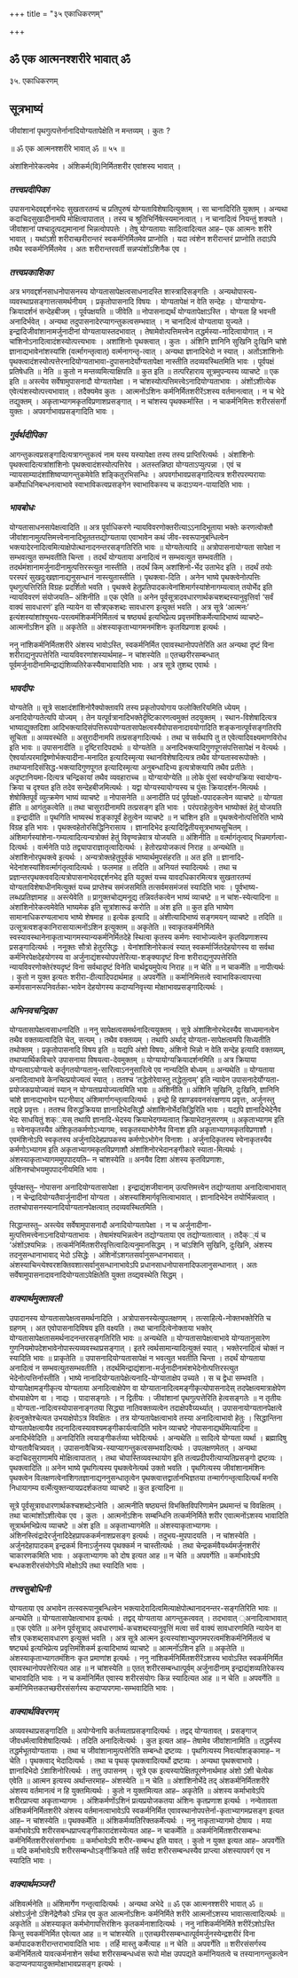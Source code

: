 +++
title = "३५ एकाधिकरणम्"

+++


## ॐ एक आत्मनश्शरीरे भावात् ॐ

३५. एकाधिकरणम्

## **सूत्रभाष्यं**

जीवांशानां पृथगुत्पत्तेर्नानादियोग्यतापेक्षेति न मन्तव्यम् । कुतः ?

॥ ॐ एक आत्मनश्शरीरे भावात् ॐ ॥ ५५ ॥

अंशांशिनोरेकत्वमेव । अंशिकर्म(वि)निर्मितशरीर एवांशस्य भावात् ।

### ***तत्त्वप्रदीपिका***

उपासनाभेदवद्दर्शनभेदः सुखतारतम्यं च प्रतिपुरुषं योग्यताविशेषादित्युक्तम् । सा चानादिरिति युक्तम् । अन्यथा कदाचिदसुखादीनामपि मोक्षित्वापातात् । तस्य च श्रुतिभिर्निषेत्स्यमानत्वात् । न चानादित्वं नियन्तुं शक्यते । जीवांशानां पश्चादुत्पद्यमानानां भिन्नत्वोपपत्तेः । तेषु योग्यतायाः सादित्वादित्यत आह– एक आत्मनः शरीरे भावात् । यथांऽशी शरीराच्छरीरान्तरं स्वकर्मनिर्मितमेव प्राप्नोति । यदा त्वंशेन शरीरान्तरं प्राप्नोति तदाऽपि तथैव स्वकर्मनिर्मितमेव । अतः शरीरान्तरवर्ती सन्नप्यंशोंऽशिनैक एव ।

### ***तत्त्वप्रकाशिका***

अत्र भगवद्दर्शनसाधनोपासनस्य योग्यतासापेक्षत्वसाधनादस्ति शास्त्रादिसङ्गतिः । अन्यथोपास्त्य- व्यवस्थाप्रसङ्गात्तत्समर्थनीयम् । प्रकृतोपासनादि विषयः । योग्यतापेक्षं न वेति सन्देहः । योग्यायोग्य-क्रियादर्शनं सन्देहबीजम् । पूर्वपक्षयति ॥ जीवेति ॥ नोपासनाद्यर्थं योग्यतापेक्षाऽस्ति । योग्यता हि भवन्ती अनादिर्भवेत् । अन्यथा तदुपासनादेरप्यागन्तुकत्वसम्भवात् । न चानादित्वं योग्यताया युज्यते । इन्द्रादिजीवांशानामर्जुनादीनां योग्यतायास्तदभावात् । तेषामेवोत्पत्तिमत्त्वेन तद्धर्मस्या-नादित्वायोगात् । न चांशिनोऽनादित्वादंशस्योत्पत्त्यभावः । अशांशिनोः पृथक्त्वात् । कुतः । अंशिनि ज्ञानिनि सुखिनि दुःखिनि चांशे ज्ञानाद्यभावेनांशस्यांशि (वर्त्मागन्तृत्वात्) वर्त्मनागन्तृ-त्वात् । अन्यथा ज्ञानादिभेदो न स्यात् । अतोंऽशांशिनोः पृथक्त्वादंशस्योत्पत्तेरनादियोग्यताभावा-दुपासनादेर्योग्यतापेक्षा नास्तीति तदव्यवस्थितमिति भावः । पूर्वपक्षं प्रतिषेधति ॥ नेति ॥ कुतो न मन्तव्यमित्याक्षिपति ॥ कुत इति ॥ तत्परिहाराय सूत्रमुपन्यस्य व्याचष्टे ॥ एक इति ॥ अस्त्येव सर्वेषामुपासनादौ योग्यतापेक्षा । न चांशस्योत्पत्तिमत्त्वेऽनादियोग्यताभावः । अंशोंऽशीत्येक एवेत्यंशस्योत्पत्त्यभावात् । तदैक्यमेव कुतः । आत्मनोंऽशिनः कर्मनिर्मितशरीरेंऽशस्य वर्तमानत्वात् । न च भेदे तद्युक्तम् । अकृताभ्यागमकृतविप्रणाशप्रसङ्गात् । न चांशस्य पृथक्कर्मास्ति । न चाकर्मनिमित्तः शरीरसंसर्गो युक्तः । अपवर्गाभावप्रसङ्गादिति भावः ।

### ***गुर्वर्थदीपिका***

आगन्तुकत्वप्रसङ्गादित्यत्रागन्तुकत्वं नाम यस्य यस्यापेक्षा तस्य तस्य प्राप्तिरित्यर्थः । अंशांशिनोः पृथक्त्वादित्यत्रांशांशिनोः पृथक्त्वादंशस्योत्पत्तिरेव । अतस्तन्निष्ठा योग्यताऽप्युत्पन्ना । एवं च न्यायसाम्यादंशांशिष्वप्यागन्तुकमेवेति शङ्कितुरभिसन्धिः । अपवर्गाभावप्रसङ्गादित्यत्र शरीरपरम्परायाः कर्मोपाधिनिबन्धनत्वाभावे स्वाभाविकत्वप्रसङ्गेन स्वाभाविकस्य च कदाऽप्यन-पायादिति भावः ।

### ***भावबोधः***

योग्यतासाधनसापेक्षत्वादिति ॥ अत्र पूर्वाधिकरणे न्यायविवरणोक्तरीत्याऽऽनादिभूताया भक्तेः करणत्वोक्तौ जीवांशानामुत्पत्तिमत्त्वेनानादिभूततत्तद्योग्यताया एवाभावेन कथं जीव-स्वरूपानुबन्धित्वेन भक्त्यादेरनादित्वमित्याक्षेपोत्थानादनन्तरसङ्गतिरिति भावः ॥ योग्यतेत्यादि ॥ अत्रोपासनायोग्यता सापेक्षा न सम्भवत्युत सम्भवतीति चिन्ता । तदर्थं योग्यताया अनादित्वं न सम्भवत्युत सम्भवतीति । तदर्थमंशानामर्जुनादीनामुत्पत्तिरस्त्युत नास्तीति । तदर्थं किम् अशांशिनो-र्भेद उताभेद इति । तदर्थं तयोः परस्परं सुखदुःखज्ञानाद्यनुसन्धानं नास्त्युतास्तीति । पृथक्त्वा-दिति । अनेन भाष्ये पृथक्त्वेनोत्पत्तिः पृथगुत्पत्तिरिति विग्रहः प्रदर्शितो भवति । पृथक्त्वे हेतुप्रतिपादकत्वेनांशिमार्गस्यांशेनागम्यत्वात् तयोर्भेद इति न्यायविवरणं संयोजयति– अंशिनीति ॥ एक एवेति ॥ अनेन पूर्वसूत्रादवधारणार्थकचशब्दस्यानुवृत्तिर्वा ‘सर्वं वाक्यं सावधारणं’ इति न्यायेन वा सौत्रएकशब्दः सावधारण इत्युक्तं भवति । अत्र सूत्रे ‘आत्मनः’ इत्यंशस्यांशांश्युभय-परत्वमंशिकर्मनिर्मितत्वं च षष्ठ्यर्थ इत्यभिप्रेत्य प्रवृत्तमंशिकर्मेत्यादिभाष्यं व्याचष्टे– आत्मनोंऽशिन इति ॥ अकृतेति ॥ अंशस्याकृताभ्यागमनमंशिनः कृतविप्रणाश इत्यर्थः ।

ननु नांशिकर्मनिर्मितशरीरे अंशस्य भावोऽस्ति, स्वकर्मनिर्मित एवावस्थानोपपत्तेरिति अत अन्यथा दृष्टं विना शरीराद्यनुपपत्तेरिति न्यायविवरणांशस्यार्थमाह– न चांशस्येति ॥ एतच्छरीरसम्बन्धात् पूर्वमर्जुनादीनामिन्द्राद्यंशिव्यतिरेकस्यैवाभावादिति भावः । अत्र सूत्रे तुशब्द एवार्थः ।

### ***भावदीपः***

योग्यतेति ॥ सूत्रे साक्षादंशांशिनोरैक्योक्तावपि तस्य प्रकृतोपयोगाय फलोक्तिरियमिति ध्येयम् । अनादियोग्यतेत्यपि योज्यम् । तेन यत्पूर्वत्रानादिभक्तेर्दृष्टिकारणत्वमुक्तं तदयुक्तम् । स्थान-विशेषादित्यत्र भाष्याद्युक्तदिशा आदिभक्त्यादिसंपत्तिरूपयोग्यतासापेक्षत्वस्यैवोपासनादावयोगादिति शङ्कनात्पूर्वसङ्गतिरपि सूचिता ॥ अव्यवस्थेति ॥ असुरादीनामपि तत्प्रसङ्गादित्यर्थः । तथा च सर्वथापि तु त एवेत्यादिवक्ष्यमाणविरोध इति भावः ॥ उपासनादीति ॥ दृष्टिरादिपदार्थः ॥ योग्यतेति ॥ अनादिभक्त्यादिगुणपूगसंपत्तिसापेक्षं न वेत्यर्थः । ऐश्वर्यात्परमाद्विष्णोर्भक्त्यादीना-मनादित इत्यादिस्मृत्या स्थानविशेषादित्यत्र तथैव योग्यतास्वरूपोक्तेः । तथाप्यनादिसंसिद्ध-भक्त्यादिगुणपूगत इत्यादिस्मृत्या अनुबन्धादिभ्य इत्यत्रोक्त्यापि तथैव प्रतीतेः । अदृष्टानियमा-दित्यत्र चन्द्रिकायां तथैव व्यवहाराच्च ॥ योग्यायोग्येति ॥ लोके पुंसां स्वयोग्यक्रिया स्वायोग्य-क्रिया च दृश्यत इति तदेव सन्देहबीजमित्यर्थः । यद्वा योग्यस्यायोग्यस्य च पुंसः क्रियादर्शन-मित्यर्थः । शेषोक्तिपूर्वं व्युत्क्रमेण भाष्यं व्याचष्टे ॥ नोपासनेति ॥ अनादीति पदं पूर्वपक्षो-पपादकत्वेन व्याचष्टे ॥ योग्यता हीति ॥ आगंतुकत्वेति ॥ तथा चासुरादीनामपि तत्प्रसङ्ग इति भावः । परंपराहेतुत्वेन भाष्योक्तं हेतुं योजयति ॥ इन्द्रादीति ॥ पृथगिति भाष्यस्थं शङ्कापूर्वं हेतुत्वेन व्याचष्टे ॥ न चांशिन इति ॥ पृथक्त्वेनोत्पत्तिरिति भाष्ये विग्रह इति भावः । पृथक्त्वहेतोरसिद्धिनिरासाय । ज्ञानादिभेद इत्यादिद्वितीयसूत्रभाष्यसूचितम् । अंशिमार्गस्यांशेना-गम्यत्वादित्यन्यत्रोक्तं हेतुं विवृण्वन्नेवात्र योजयति ॥ अंशिनीति ॥ वर्त्मागंतृत्वाद् भिन्नमार्गत्वा-दित्यर्थः । वर्त्मनेति पाठे तद्व्यापाराज्ञातृत्वादित्यर्थः । हेतोरप्रयोजकत्वं निराह ॥ अन्यथेति ॥ अंशांशिनोरपृथक्त्वे इत्यर्थः । अन्यत्रोक्तहेतुपूर्वकं भाष्यार्थमुपसंहरति ॥ अत इति ॥ ज्ञानादि-भेदेनांशस्यांशिवर्त्मागंतृत्वादित्यर्थः । फलमाह ॥ तदिति ॥ अनियतं स्यादित्यर्थः । तथा च प्रज्ञान्तरपृथक्त्ववदित्यत्रोपासनाभेदवद्दर्शनभेद इति यदुक्तं यच्च यावदधिकारमित्यत्र सुखतारतम्यं योग्यताविशेषाधीनमित्युक्तं यच्च प्राप्तेश्च समंजसमिति तत्सर्वमसमंजसं स्यादिति भावः । पूर्वभाष्य-लब्धप्रतिज्ञामाह ॥ अस्त्येवेति ॥ प्रागुक्तचोद्यमनूद्य तन्निवर्तकत्वेन भाष्यं व्याचष्टे ॥ न चांश-स्येत्यादिना ॥ अंशांशिनोरेकत्वमेवेति भाष्यमेक इति सूत्रांशारूढं करोति ॥ अंश इति ॥ कुत इति भाष्येण सामानाधिकरण्यलाभाय भाष्ये शेषमाह ॥ इत्येक इत्यादि ॥ अंशीत्यादिभाष्यं सङ्गमयन् व्याचष्टे ॥ तदिति ॥ उत्सूत्रत्वशङ्कानिरासायात्मनोंऽशिन इत्युक्तम् ॥ अकृतेति ॥ स्वाकृतकर्मनिर्मिते स्वस्यावस्थानेनाकृताभ्यागमस्यान्यकर्मनिर्मितदेहे स्थित्वा कृतस्य कर्मणः स्वाभोज्यत्वेन कृतविप्रणाशस्य प्रसङ्गादित्यर्थः । ननूक्तः सौत्रो हेतुरसिद्धः । येनांशांशिनोरेकत्वं स्यात् स्वकर्मार्जितदेहयोगस्य वा सर्वथा कर्मनिरपेक्षदेहयोगस्य वा अर्जुनाद्यंशस्योपपत्तेरित्या-शङ्क्यादृष्टं विना शरीराद्यनुपपत्तेरिति न्यायविवरणोक्तेरंश्यदृष्टं विना सर्वथादृष्टं विनेति चार्थद्वयमुपेत्य निराह ॥ न चेति ॥ न चाकर्मेति ॥ नापीत्यर्थः । कुतो न युक्त इत्यतः शरीरा-दीत्यादिपदार्थमाह ॥ अपवर्गेति ॥ कर्मानिमित्तत्वे स्वाभाविकत्वापत्त्या कर्मावसानरूपनिवर्तका-भावेन देहयोगस्य कदाप्यनिवृत्त्या मोक्षाभावप्रसङ्गादित्यर्थः ।

### ***अभिनवचन्द्रिका***

योग्यतासापेक्षत्वसाधनादिति ॥ ननु सापेक्षत्वसमर्थनादित्ययुक्तम् । सूत्रे अंशांशिनोरभेदस्यैव साध्यमानत्वेन तथैव वक्तव्यत्वादिति चेत्, सत्यम् । तथैव वक्तव्यम् । तथापि अर्थाद् योग्यता-सापेक्षत्वमपि सिध्यतीति तथोक्तम् । प्रकृतोपासनादि विषय इति ॥ यद्यपि अंशो विषयः, अंशिनो भिन्नो न वेति सन्देह इत्यादि वक्तव्यम्, तथाप्यार्थिकविचारे उपासनाया विषयत्वा-देवमुक्तम् ॥ योग्यायोग्यक्रियादर्शनमिति ॥ अत्र क्रियाया योग्यत्वाऽयोग्यत्वे कर्तृगतयोग्यतानु-सारित्वाऽननुसारित्वे एव नान्यदिति बोध्यम् ॥ अन्यथेति ॥ योग्यताया अनादित्वाभावे केनचित्प्रयोज्यत्वं स्यात् । ततश्च ‘तद्धेतोरेवास्तु तद्धेतुत्वम्’ इति न्यायेन उपासनादेर्योग्यता-प्रयोजकप्रयोज्यत्वं स्यान् न योग्यताप्रयोज्यत्वमिति भावः ॥ अंशिनीति ॥ अंशिनि सुखिनि, दुःखिनि, ज्ञानिनि चांशे ज्ञानाद्यभावेन घटनीयाद् अंशिमार्गागन्तृत्वादित्यर्थः । इन्द्रो हि खाण्डववनसंरक्षणाय प्रवृत्तः, अर्जुनस्तु तद्दाहे प्रवृत्तः । ततश्च विरुद्धक्रियया ज्ञानादिभेदसिद्धौ अंशांशिनोर्भेदसिद्धिरिति भावः । यद्यपि ज्ञानादिभेदेनैव भेदः साधयितुं शक््यस् तथापि ज्ञानादि-भेदस्य क्रियाभेदगम्यत्वात् क्रियाभेदानुसरणम् ॥ अकृताभ्यागम इति ॥ स्वेनाकृतस्यैव अंशिकृतकर्मणोऽभ्यागमः, स्वकृतस्याभोगेनैव विनाश इति अकृताभ्यागमकृतविप्रणाशौ । एवमंशिनोऽपि स्वकृतस्य अर्जुनादिदेहप्रापकस्य कर्मणोऽभोगेन विनाशः । अर्जुनादिकृतस्य स्वेनाकृतस्यैव कर्मणोऽभ्यागम इति अकृताभ्यागमकृतविप्रणाशौ अंशांशिनोरभेदानङ्गीकारे स्याता-मित्यर्थः । अंशस्याकृताभ्यागममुपपादयति– न चांशस्येति ॥ अनयैव दिशा अंशस्य कृतविप्रणाशः, अंशिनश्चोभयमुपपादनीयमिति भावः ।

पूर्वपक्षस्तु– नोपासना अनादियोग्यतासापेक्षा । इन्द्राद्यंशजीवानाम् उत्पत्तिमत्त्वेन तद्योग्यताया अनादित्वाभावात् । न चेन्द्रादियोग्यतैवार्जुनादीनां योग्यता । अंशस्यांशिमार्गवृत्तित्वाभावात् । ज्ञानादिभेदेन तयोर्भिन्नत्वात् । ततश्चोपासनस्यानादियोग्यतानपेक्षत्वात् तदव्यवस्थितमिति ।

सिद्धान्तस्तु– अस्त्येव सर्वेषामुपासनादौ अनादियोग्यतापेक्षा । न च अर्जुनादीना-मुत्पत्तिमत्त्वेनाऽनादियोग्यताभावः । तेषामंश्यभिन्नत्वेन तद्योग्यताया एव तद्योग्यतात्वात् । तदैक््यं च ‘अंशोंऽश्यभिन्नः । तत्कर्मनिर्मितशरीरवृत्तित्वादित्यनुमानसिद्धम् । न चांऽशिनि सुखिनि, दुःखिनि, अंशस्य तदनुसन्धानाभावाद् भेदो ऽसिद्धेः । अंशिनोंऽशगतसर्वानुसन्धानभावात् । अंशस्याचिन्त्येश्वरशक्तिवशात्सर्वानुसन्धानाभावेऽपि प्रधानसाधनोपासनादिफलानुसन्धानात् । अतः सर्वेषामुपासनादावनादियोग्यताऽपेक्षितेति युक्ता तव्द्यवस्थेति सिद्धम् ।

### ***वाक्यार्थमुक्तावली***

उपादानस्य योग्यतासापेक्षत्वसमर्थनादिति । अत्रोपासनस्येत्युपलक्षणम् । तत्साहित्ये-नोक्तभक्तेरिति च ग्रहणम् । अत एवोपासनादिविषय इति वक्ष्यति । तथा चानादित्वेनोक्ताया भक्तेर् योग्यतासापेक्षतासमर्थनादनन्तरसङ्गतिरिति भावः ॥ अन्यथेति ॥ योग्यतासापेक्षत्वाभावे योग्यतानुसारेण गुणनियमोपदेशभावेनोपास्त्यव्यवस्थाप्रसङ्गात् । इतरे त्वर्थसामान्यादित्युक्तं स्यात् । भक्तेरनादित्वं चोक्तं न स्यादिति भावः ॥ प्राकृतेति ॥ उपासनादियोग्यतासापेक्षं न भवत्युत भवतीति चिन्ता । तदर्थं योग्यताया अनादित्वं न सम्भवत्युतसम्भवतीति । तदर्थमिन्द्राद्यंशाना-मर्जुनादीनामंशभेदेनोत्पत्तिरस्त्युत भेदेनोत्पत्तिर्नास्तीति । भाष्ये नानादियोग्यतापेक्षेत्यनादि-योग्याताक्षेप उच्यते । स च द्वेधा सम्भवति । योग्यापेक्षामङ्गीकृत्य योग्यताया अनादित्वाक्षेपेण वा योग्यातानादित्वमङ्गीकृत्योपासनादेस् तदपेक्षत्वमात्राक्षेपेण वोभयाक्षेपेण वा । नाद्यः । पादासङ्गतेः । न द्वितीयः । जीवांशानां पृथगुत्पत्तेरिति हेत्वसङ्गतेः ॥ न तृतीयः ॥ योग्यता-नादित्वस्योपासनाङ्गतया सिद्ध्या नातिवक्तव्यत्वेन तदाक्षेपवैय्यर्थ्यात् । उपासनायोग्यतानपेक्षत्वे हेत्वनुक्तेश्चेत्यत उभयाक्षेपोऽत्र विवक्षितः । तत्र योग्यतापेक्षत्वाभावे तस्या अनादित्वाभावो हेतुः । सिद्धान्तिना योग्यतापेक्षत्वायैव तदनादित्वस्यावश्यमङ्गीकार्यत्वादिति भावेन व्याचष्टे नोपासनाद्यर्थमित्यादिना ॥ अनादिर्भवेदिति ॥ अनादिरिति त्वयाङ्गीकर्तव्या भवेदित्यर्थः । अन्यथेति ॥ सादित्वे योग्यता व्यर्था । ब्रह्मादिषु योग्यतावैचित्र्यवत् । उपासनावैचित्र्य-स्याप्यागन्तुकत्वसम्भवादित्यर्थः । उपलक्षणमेतत् । अन्यथा कदाचिदसुराणामपि मोक्षित्वापातात् । तथा चोपास्तिव्यवस्थायोग इति तत्वप्रदीपरीत्याप्यतिप्रसङ्गो द्रष्टव्यः । पृथक्त्वादिति ॥ अनेन भाष्ये पृथगित्यस्य पृथक्त्वेनेत्यर्थ उक्तो भवति । पृथगित्यस्य जीवांशानामंशिनः पृथक्त्वेन विलक्षणत्वेनांशिगतज्ञानाद्यननुसन्धातृत्वेन पृथक्त्वात्तद्वार्तानभिज्ञतया तन्मार्गगन्तृत्वादित्यर्थं मनसि निधायागम्य वर्त्मेत्युक्तन्यायप्रदर्शकतया व्याचष्टे ॥ कुत इत्यादिना ॥

सूत्रे पूर्वसूत्रावधारणार्थकश्चशब्दोऽन्वेति । आत्मनीति षष्ठ्यन्तं विभक्तिविपरिणामेन प्रथमान्तं च विवक्षितम् । तथा चात्मांशोंऽशीत्येक एव । कुतः । आत्मनोंऽशिनः सम्बन्धिनि तत्कर्मनिर्मिते शरीर एवात्मनोंऽशस्य भावादिति सूत्रार्थमभिप्रेत्य व्याचष्टे ॥ अंश इति ॥ अकृताभ्यागमेति ॥ अंशस्याकृताभ्यागमः । अंशिनस्त्विंद्रादेरर्जुनादिदेहप्रापककर्मनाशप्रसङ्ग इत्यर्थः । तदुभय-मुपपादयति । न चांशस्येति । अर्जुनदेहापादकम् इन्द्रकर्म विनाऽर्जुनस्य पृथक्कर्म न चास्तीत्यर्थः । तथा चेन्द्रकर्मवैयर्थ्यमर्जुनशरीरं चाकारणकमिति भावः । अकृताभ्यागमः को दोष इत्यत आह ॥ न चेति ॥ अपवर्गेति ॥ कर्माभावेऽपि बन्धकशरीरसंयोगेऽपि मोक्षोऽपि तथा स्यादिति भावः ।

### ***तत्त्वसुबोधिनी***

योग्यताया एव अभावेन तत्स्वरूपानुबन्धित्वेन भक्त्यादेरादित्वमित्याक्षेपोत्थानादनन्तर-सङ्गतिरिति भावः ॥ अन्यथेति ॥ योग्यतासापेक्षत्वाभाव इत्यर्थः । तद्वद् योग्यताया आगन्तुकत्ववत् । तदभावात् ्अनादित्वाभावात् ॥ एक एवेति ॥ अनेन पूर्वसूत्राद् अवधारणार्थ-कचशब्दस्यानुवृत्तिं मत्वा सर्वं वाक्यं सावधारणमिति न्यायेन वा सौत्र एकशब्दसावधारण इत्युक्तं भवति । अत्र सूत्रे आत्मन इत्यस्यांशाभ्युपगमपरत्वमंशिकर्मनिर्मितत्वं च षष्ट्यर्थ इत्यभिप्रेत्य प्रवृत्तिमंशिकर्म इत्यादिभाष्यं व्याचष्टे ॥ आत्मनोंंऽशिन इति ॥ अकृतेति ॥ अंशस्याकृताभ्यागतमंशिनः कृत प्रमाणांश इत्यर्थः । ननु नांशिकर्मनिर्मितशरीरेंऽशस्य भावोऽस्ति स्वकर्मनिर्मित एवावस्थानोपपत्तेरित्यत आह ॥ न चांशस्येति ॥ एतत् शरीरसम्बन्धात्पूर्वम् अर्जुनादीनाम् इन्द्राद्यंशव्यतिरेकस्य चाभावादिति भावः । न च कर्मानिर्मित एवास्य शरीरसंयोगः किन्न स्यादित्यत आह ॥ न चेति ॥ अपवर्गेति ॥ कर्मानिमित्तकतच्छरीरसंसर्गस्य कदाप्यपगमा-सम्भवादिति भावः ।

### ***वाक्यार्थविवरणम्***

अव्यवस्थाप्रसङ्गादिति ॥ अयोग्येनापि कर्तव्यताप्रसङ्गादित्यर्थः । तद्वद् योग्यतावत् । प्रसङ्गाज् जीवधर्मत्वाविशेषादित्यर्थः । तदिति अनादित्वेत्यर्थः । कुत इत्यत आह– तेषामेव जीवांशानामिति ॥ तद्धर्मस्य तद्धर्मभूतयोग्यतायाः । तथा च जीवांशानामुत्पत्तेरिति सम्बन्धो द्रष्टव्यः । पृथगित्यस्य निवर्त्याशङ्कामाह– न चेति । पृथक्त्वाद् भेदादित्यर्थः । तथा च पृथक् पृथक्त्वादित्यर्थो द्रष्टव्यः । अन्यथा पृथक्त्वाभावे । ज्ञानादिभेदो ऽंशाशिनोरित्यर्थः । तत्तु उपासनम् । सूत्रे एक इत्यस्यापेक्षितपूरणेनार्थमाह अंशो ऽंशी चेत्येक एवेति ॥ आत्मन इत्यस्य अर्थान्तरमाह– अंशस्येति ॥ न चेति ॥ अंशांशिनोर्भेदे तद् अंशकर्मनिर्मितशरीरे अंशस्य वर्तमानत्वं न हि युक्तमित्यर्थः । कुतो न युक्तमित्यत आह– अकृतेति ॥ अंशस्य कर्माभावेऽपि शरीरप्राप्त्या अकृताभ्यागमः । अंशिकर्मणोंऽशिनं प्रत्यप्रयोजकतया अंशिनः कृतप्रणाश इत्यर्थः । नन्वेतावता अंशिकर्मनिर्मितशरीरे अंशस्य वर्तमानत्वाभावेऽपि स्वकर्मनिर्मित एवावस्थानोपपत्तेर्ना-कृताभ्यागमप्रसङ्ग इत्यत आह– न चांशस्येति ॥ पृथक्कर्मेति ॥ अंशिकर्मव्यतिरिक्तकर्मेत्यर्थः । ननु नाकृताभ्यागमो दोषाय । मया कर्माभावेऽपि शरीरसबन्धप्राप्त्यङ्गीकारादंशस्येत्यत आह– न चाकर्मेति ॥ अकर्मनिर्मितशरीरसम्बन्धः कर्मनिर्मितशरीरसंसर्गाभावः ॥ कर्माभावेऽपि शरीर-सम्बन्ध इति यावत् । कुतो न युक्त इत्यत आह– अपवर्गेति ॥ यदि कर्माभावेऽपि शरीरसम्बन्धोऽङ्गीक्रियते तर्हि सर्वदा शरीरसम्बन्धस्यैव प्राप्त्या अंशस्यापवर्ग एव न स्यादिति भावः ।

### ***वाक्यार्थमञ्जरी***

अंशिवर्त्मनेति ॥ अंशिमार्गेण गन्तृत्वादित्यर्थः । अन्यथा अभेदे ॥ ॐ एक आत्मनश्शरीरे भावात् ॐ ॥ अंशोऽर्जुनो ऽंशिनेंद्रेणैको ऽभिन्न एव कुत आत्मनोंऽशिनः कर्मनिर्मिते शरीरे आत्मनोंऽशस्य भावात्सत्वादित्यर्थः ॥ अकृतेति ॥ अंशस्याकृत कर्मभोगापत्तिरंशिनः कृतकर्मनाशादित्यर्थः । ननु नांशिकर्मनिर्मिते शरीरेंऽशोऽस्ति किन्तु स्वकर्मनिर्मित एवेत्यत आह ॥ न चांशस्येति ॥ एतच्छरीरसम्बन्धात्पूर्वमर्जुनस्येन्द्रशरीरं विना कर्मापादकशरीरान्तराभावादिति भावः । तर्हि मास्तु कर्मेत्याह ॥ न चेति ॥ अपवर्गेति ॥ शरीरसंसर्गस्य कर्मनिर्मितत्वे यावत्कर्मनाशेन सर्वथा शरीरसम्बन्धध्वंस रूपो मोक्ष उपपद्यते कर्मानियतत्वे च तस्यानागन्तुकत्वेन कदाप्यनपायादुक्तमोक्षाभावप्रसङ्ग इत्यर्थः ।





